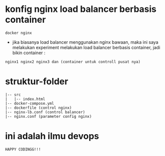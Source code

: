 # konfig nginx load balancer berbasis container
```
docker nginx
```
- jika biasanya load balancer menggunakan nginx bawaan, 
maka ini saya melakukan experiment melakukan load balancer
berbasis container, jadi bikin container :
```
nginx1 nginx2 nginx3 dan (container untuk controll pusat nya)
```
# struktur-folder
```plaintext
|-- src
|   |-- index.html
|-- docker-compose.yml
|-- dockerfile (control nginx)
|-- nginx-lb.conf (control balancer)
|-- nginx.conf (parameter config nginx)
```

# ini adalah ilmu devops
```
HAPPY CODINGG!!!
```